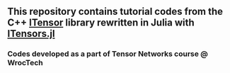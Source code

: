 ## This repository contains tutorial codes from the C++ [ITensor](https://github.com/ITensor/ITensor) library rewritten in Julia with [ITensors.jl](https://github.com/ITensor/ITensors.jl)
### Codes developed as a part of Tensor Networks course @ WrocTech

